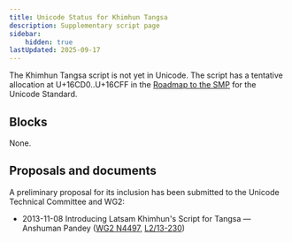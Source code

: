 ```yaml
---
title: Unicode Status for Khimhun Tangsa
description: Supplementary script page
sidebar:
    hidden: true
lastUpdated: 2025-09-17
---
```


The Khimhun Tangsa script is not yet in Unicode. The script has a tentative allocation at U+16CD0..U+16CFF in the [Roadmap to the SMP](http://www.unicode.org/roadmaps/smp/) for the Unicode Standard.

## Blocks

None.

## Proposals and documents

A preliminary proposal for its inclusion has been submitted to the Unicode Technical Committee and WG2:
- 2013-11-08 Introducing Latsam Khimhun's Script for Tangsa — Anshuman Pandey ([WG2 N4497](https://www.unicode.org/wg2/docs/n4497.pdf), [L2/13-230](http://www.unicode.org/cgi-bin/GetMatchingDocs.pl?L2/13-230))

